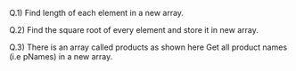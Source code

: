 Q.1) Find length of each element in a new array.

Q.2) Find the square root of every element and store it in new array.

Q.3) There is an array called products as shown here Get all product names (i.e pNames) in a new array.
